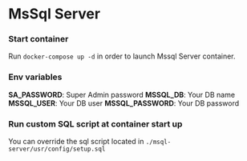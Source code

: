 # MsSql Server

### Start container
Run ``docker-compose up -d`` in order to launch Mssql Server container.


### Env variables

**SA_PASSWORD**: Super Admin password
**MSSQL_DB**: Your DB name
**MSSQL_USER**: Your DB user
**MSSQL_PASSWORD**: Your DB password

### Run custom SQL script at container start up

You can override the sql script located in ``./msql-server/usr/config/setup.sql``

